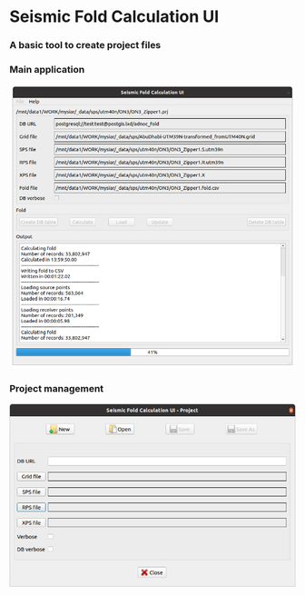 # Seismic Fold Calculation UI

### A basic tool to create project files

### Main application
![main windows](doc/app-1.0.0.png)

### Project management
![main windows](doc/app-1.0.0-project.png)
